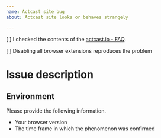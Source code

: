 ```yaml
---
name: Actcast site bug
about: Actcast site looks or behaves strangely

---
```


[ ] I checked the contents of the [actcast.io - FAQ](https://actcast.io/docs/FAQ/RaspberryPi/).

[ ] Disabling all browser extensions reproduces the problem

# Issue description

## Environment
Please provide the following information.

- Your browser version
- The time frame in which the phenomenon was confirmed
